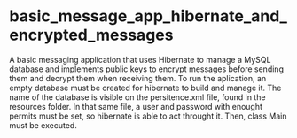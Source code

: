 # basic_message_app_hibernate_and_encrypted_messages
A basic messaging application that uses Hibernate to manage a MySQL database and implements public keys to encrypt messages before sending them and decrypt them when receiving them.
To run the aplication, an empty database must be created for hibernate to build and manage it. The name of the database is visible on the persitence.xml file, found in the resources folder. In that same file, a user and password with enought permits must be set, so hibernate is able to act throught it.
Then, class Main must be executed.
